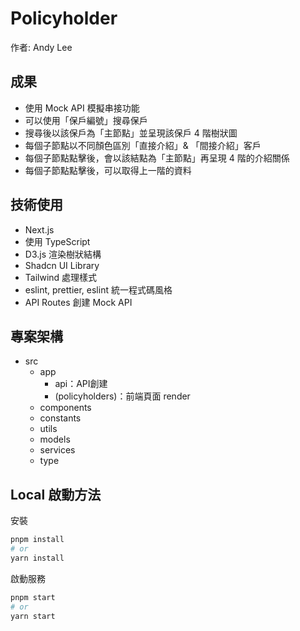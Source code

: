 # Policyholder

作者: Andy Lee

## 成果

- 使用 Mock API 模擬串接功能
- 可以使用「保戶編號」搜尋保戶
- 搜尋後以該保戶為「主節點」並呈現該保戶 4 階樹狀圖
- 每個子節點以不同顏色區別「直接介紹」& 「間接介紹」客戶
- 每個子節點點擊後，會以該結點為「主節點」再呈現 4 階的介紹關係
- 每個子節點點擊後，可以取得上一階的資料


## 技術使用

- Next.js 
- 使用 TypeScript
- D3.js 渲染樹狀結構
- Shadcn UI Library
- Tailwind 處理樣式
- eslint, prettier, eslint 統一程式碼風格
- API Routes 創建 Mock API

## 專案架構

- src
  - app
    - api：API創建
    - (policyholders)：前端頁面 render
  - components
  - constants
  - utils
  - models
  - services
  - type

## Local 啟動方法

安裝

```bash
pnpm install
# or
yarn install
```

啟動服務

```bash
pnpm start
# or
yarn start
```

